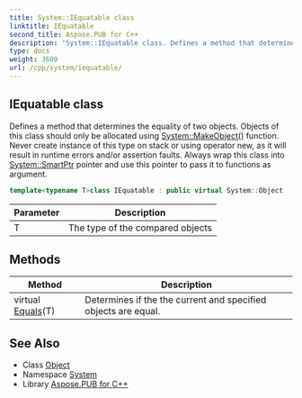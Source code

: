 ```yaml
---
title: System::IEquatable class
linktitle: IEquatable
second_title: Aspose.PUB for C++
description: 'System::IEquatable class. Defines a method that determines the equality of two objects. Objects of this class should only be allocated using System::MakeObject() function. Never create instance of this type on stack or using operator new, as it will result in runtime errors and/or assertion faults. Always wrap this class into System::SmartPtr pointer and use this pointer to pass it to functions as argument in C++.'
type: docs
weight: 3600
url: /cpp/system/iequatable/
---
```

## IEquatable class


Defines a method that determines the equality of two objects. Objects of this class should only be allocated using [System::MakeObject()](../makeobject/) function. Never create instance of this type on stack or using operator new, as it will result in runtime errors and/or assertion faults. Always wrap this class into [System::SmartPtr](../smartptr/) pointer and use this pointer to pass it to functions as argument.

```cpp
template<typename T>class IEquatable : public virtual System::Object
```


| Parameter | Description |
| --- | --- |
| T | The type of the compared objects |
## Methods

| Method | Description |
| --- | --- |
| virtual [Equals](./equals/)(T) | Determines if the the current and specified objects are equal. |

## See Also

* Class [Object](../object/)
* Namespace [System](../)
* Library [Aspose.PUB for C++](../../)
